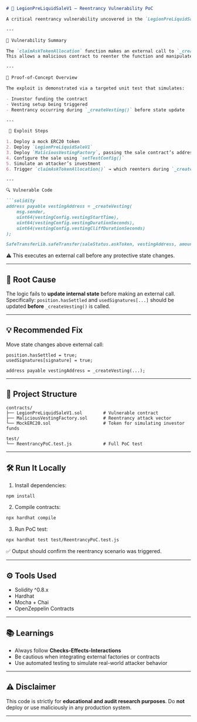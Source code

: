 ````markdown
# 🧬 LegionPreLiquidSaleV1 – Reentrancy Vulnerability PoC

A critical reentrancy vulnerability uncovered in the `LegionPreLiquidSaleV1` smart contract — this repository demonstrates how a malicious vesting factory can exploit improperly ordered state changes to bypass intended logic.

---

🚨 Vulnerability Summary

The `claimAskTokenAllocation` function makes an external call to `_createVesting()` **before** updating key state variables like `position.hasSettled`.  
This allows a malicious contract to reenter the function and manipulate the flow — a classic violation of the **Checks-Effects-Interactions** pattern.

---

🧪 Proof-of-Concept Overview

The exploit is demonstrated via a targeted unit test that simulates:

- Investor funding the contract
- Vesting setup being triggered
- Reentrancy occurring during `_createVesting()` before state update

---

 🔁 Exploit Steps

1. Deploy a mock ERC20 token
2. Deploy `LegionPreLiquidSaleV1`
3. Deploy `MaliciousVestingFactory`, passing the sale contract’s address
4. Configure the sale using `setTestConfig()`
5. Simulate an attacker’s investment
6. Trigger `claimAskTokenAllocation()` → which reenters during `_createVesting()`

---

🔍 Vulnerable Code

```solidity
address payable vestingAddress = _createVesting(
    msg.sender,
    uint64(vestingConfig.vestingStartTime),
    uint64(vestingConfig.vestingDurationSeconds),
    uint64(vestingConfig.vestingCliffDurationSeconds)
);

SafeTransferLib.safeTransfer(saleStatus.askToken, vestingAddress, amountToBeVested);
````

⚠️ This executes an external call before any protective state changes.

---

## 🧠 Root Cause

The logic fails to **update internal state** before making an external call.
Specifically: `position.hasSettled` and `usedSignatures[...]` should be updated **before** `_createVesting()` is called.

---

## 💡 Recommended Fix

Move state changes above external call:

```solidity
position.hasSettled = true;
usedSignatures[signature] = true;

address payable vestingAddress = _createVesting(...);
```

---

## 📁 Project Structure

```
contracts/
├── LegionPreLiquidSaleV1.sol        # Vulnerable contract
├── MaliciousVestingFactory.sol      # Reentrancy attack vector
└── MockERC20.sol                    # Token for simulating investor funds

test/
└── ReentrancyPoC.test.js            # Full PoC test
```

---

## 🛠 Run It Locally

1. Install dependencies:

```bash
npm install
```

2. Compile contracts:

```bash
npx hardhat compile
```

3. Run PoC test:

```bash
npx hardhat test test/ReentrancyPoC.test.js
```

✅ Output should confirm the reentrancy scenario was triggered.

---

## ⚙️ Tools Used

* Solidity ^0.8.x
* Hardhat
* Mocha + Chai
* OpenZeppelin Contracts

---

## 📚 Learnings

* Always follow **Checks-Effects-Interactions**
* Be cautious when integrating external factories or contracts
* Use automated testing to simulate real-world attacker behavior

---

## ⚠️ Disclaimer

This code is strictly for **educational and audit research purposes**.
Do **not** deploy or use maliciously in any production system.

---




